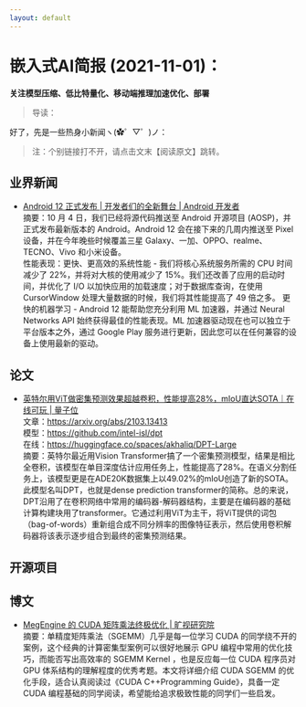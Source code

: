 ```yaml
---
layout: default
---
```


# 嵌入式AI简报 (2021-11-01)：


**关注模型压缩、低比特量化、移动端推理加速优化、部署**  


> 导读：


好了，先是一些热身小新闻ヽ(✿゜▽゜)ノ：




> 注：个别链接打不开，请点击文末【阅读原文】跳转。


## 业界新闻  

- [Android 12 正式发布 | 开发者们的全新舞台 | Android 开发者](https://mp.weixin.qq.com/s/oQr0cGxi8SbjahmUWCtPtg)  
摘要：10 月 4 日，我们已经将源代码推送至 Android 开源项目 (AOSP)，并正式发布最新版本的 Android。Android 12 会在接下来的几周内推送至 Pixel 设备，并在今年晚些时候覆盖三星 Galaxy、一加、OPPO、realme、TECNO、Vivo 和小米设备。  
性能表现：更快、更高效的系统性能 - 我们将核心系统服务所需的 CPU 时间减少了 22%，并将对大核的使用减少了 15%。我们还改善了应用的启动时间，并优化了 I/O 以加快应用的加载速度；对于数据库查询，在使用 CursorWindow 处理大量数据的时候，我们将其性能提高了 49 倍之多。
更快的机器学习 - Android 12 能帮助您充分利用 ML 加速器，并通过 Neural Networks API 始终获得最佳的性能表现。ML 加速器驱动现在也可以独立于平台版本之外，通过 Google Play 服务进行更新，因此您可以在任何兼容的设备上使用最新的驱动。  


## 论文  


- [英特尔用ViT做密集预测效果超越卷积，性能提高28%，mIoU直达SOTA｜在线可玩 | 量子位](https://mp.weixin.qq.com/s/GDFyV_QazG8z36y6BO6iQg)  
文章：https://arxiv.org/abs/2103.13413  
模型：https://github.com/intel-isl/dpt  
在线：https://huggingface.co/spaces/akhaliq/DPT-Large  
摘要：英特尔最近用Vision Transformer搞了一个密集预测模型，结果是相比全卷积，该模型在单目深度估计应用任务上，性能提高了28%。在语义分割任务上，该模型更是在ADE20K数据集上以49.02%的mIoU创造了新的SOTA。  
此模型名叫DPT，也就是dense prediction transformer的简称。总的来说，DPT沿用了在卷积网络中常用的编码器-解码器结构，主要是在编码器的基础计算构建块用了transformer。它通过利用ViT为主干，将ViT提供的词包（bag-of-words）重新组合成不同分辨率的图像特征表示，然后使用卷积解码器将该表示逐步组合到最终的密集预测结果。  



## 开源项目




## 博文



- [MegEngine 的 CUDA 矩阵乘法终极优化 | 旷视研究院](https://mp.weixin.qq.com/s/XX5q36gwfqKyPaQOkiUx8w)  
摘要：单精度矩阵乘法（SGEMM）几乎是每一位学习 CUDA 的同学绕不开的案例，这个经典的计算密集型案例可以很好地展示 GPU 编程中常用的优化技巧，而能否写出高效率的 SGEMM Kernel ，也是反应每一位 CUDA 程序员对 GPU 体系结构的理解程度的优秀考题。本文将详细介绍 CUDA SGEMM 的优化手段，适合认真阅读过《CUDA C++Programming Guide》，具备一定 CUDA 编程基础的同学阅读，希望能给追求极致性能的同学们一些启发。







